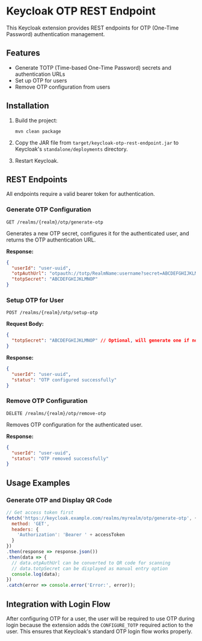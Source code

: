 # Keycloak OTP REST Endpoint

This Keycloak extension provides REST endpoints for OTP (One-Time Password) authentication management.

## Features

- Generate TOTP (Time-based One-Time Password) secrets and authentication URLs
- Set up OTP for users
- Remove OTP configuration from users

## Installation

1. Build the project:
   ```
   mvn clean package
   ```

2. Copy the JAR file from `target/keycloak-otp-rest-endpoint.jar` to Keycloak's `standalone/deployments` directory.

3. Restart Keycloak.

## REST Endpoints

All endpoints require a valid bearer token for authentication.

### Generate OTP Configuration

```
GET /realms/{realm}/otp/generate-otp
```

Generates a new OTP secret, configures it for the authenticated user, and returns the OTP authentication URL.

**Response:**
```json
{
  "userId": "user-uuid",
  "otpAuthUrl": "otpauth://totp/RealmName:username?secret=ABCDEFGHIJKLMNOP&issuer=RealmName",
  "totpSecret": "ABCDEFGHIJKLMNOP"
}
```

### Setup OTP for User

```
POST /realms/{realm}/otp/setup-otp
```

**Request Body:**
```json
{
  "totpSecret": "ABCDEFGHIJKLMNOP" // Optional, will generate one if not provided
}
```

**Response:**
```json
{
  "userId": "user-uuid",
  "status": "OTP configured successfully"
}
```

### Remove OTP Configuration

```
DELETE /realms/{realm}/otp/remove-otp
```

Removes OTP configuration for the authenticated user.

**Response:**
```json
{
  "userId": "user-uuid",
  "status": "OTP removed successfully"
}
```

## Usage Examples

### Generate OTP and Display QR Code

```javascript
// Get access token first
fetch('https://keycloak.example.com/realms/myrealm/otp/generate-otp', {
  method: 'GET',
  headers: {
    'Authorization': 'Bearer ' + accessToken
  }
})
.then(response => response.json())
.then(data => {
  // data.otpAuthUrl can be converted to QR code for scanning
  // data.totpSecret can be displayed as manual entry option
  console.log(data);
})
.catch(error => console.error('Error:', error));
```

## Integration with Login Flow

After configuring OTP for a user, the user will be required to use OTP during login because the extension adds the `CONFIGURE_TOTP` required action to the user. This ensures that Keycloak's standard OTP login flow works properly.